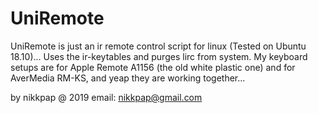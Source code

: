 # UniRemote

UniRemote is just an ir remote control script for linux (Tested on Ubuntu 18.10)...
Uses the ir-keytables and purges lirc from system.
My keyboard setups are for Apple Remote A1156 (the old white plastic one) and  for AverMedia RM-KS, 
and yeap they are working together...


by nikkpap @ 2019 email: nikkpap@gmail.com
